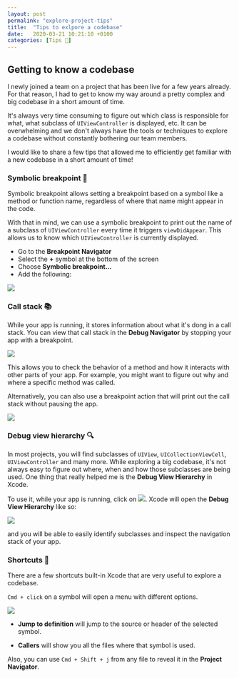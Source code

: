 ```yaml
---
layout: post
permalink: "explore-project-tips"
title:  "Tips to exlpore a codebase"
date:   2020-03-21 10:21:10 +0100
categories: [Tips 🚀]
---
```


## Getting to know a codebase

I newly joined a team on a project that has been live for a few years already. For that reason, I had to get to know my way around a pretty complex and big codebase in a short amount of time. 

It's always very time consuming to figure out which class is responsible for what, what subclass of `UIViewController` is displayed, etc. It can be overwhelming and we don't always have the tools or techniques to explore a codebase without constantly bothering our team members. 

I would like to share a few tips that allowed me to efficiently get familiar with a new codebase in a short amount of time! 

### Symbolic breakpoint 🧐

Symbolic breakpoint allows setting a breakpoint based on a symbol like a method or function name, regardless of where that name might appear in the code.

With that in mind, we can use a symbolic breakpoint to print out the name of a subclass of `UIViewController` every time it triggers `viewDidAppear`. This allows us to know which `UIViewController` is currently displayed. 

- Go to the **Breakpoint Navigator**
- Select the **+** symbol at the bottom of the screen
- Choose **Symbolic breakpoint...**
- Add the following: 

![]({{site.baseUrl}}/assets/symbolic_breakpoint.png)

### Call stack 📚

While your app is running, it stores information about what it's dong in a call stack. You can view that call stack in the **Debug Navigator** by stopping your app with a breakpoint. 

![]({{site.baseUrl}}/assets/call_stack.png)

This allows you to check the behavior of a method and how it interacts with other parts of your app. For example, you might want to figure out why and where a specific method was called. 

Alternatively, you can also use a breakpoint action that will print out the call stack without pausing the app. 

![]({{site.baseUrl}}/assets/backtrace_breakpoint.png)


### Debug view hierarchy 🔍

In most projects, you will find subclasses of `UIView`, `UICollectionViewCell`, `UIViewController` and many more. While exploring a big codebase, it's not always easy to figure out where, when and how those subclasses are being used. One thing that really helped me is the **Debug View Hierarchy** in Xcode.

To use it, while your app is running, click on ![]({{site.baseUrl}}/assets/debug_view_hierarchy_button.png).
Xcode will open the **Debug View Hierarchy** like so:

![]({{site.baseUrl}}/assets/debug_view_hierarchy.png)

and you will be able to easily identify subclasses and inspect the navigation stack of your app. 

### Shortcuts 🚀

There are a few shortcuts built-in Xcode that are very useful to explore a codebase.

`Cmd + click` on a symbol will open a menu with different options. 

![]({{site.baseUrl}}/assets/cmd_click_popup.png)

- **Jump to definition** will jump to the source or header of the selected symbol.

- **Callers** will show you all the files where that symbol is used.


 Also, you can use `Cmd + Shift + j`  from any file to reveal it in the **Project Navigator**.

